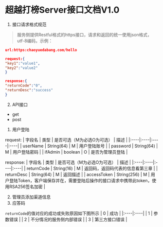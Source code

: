 # 超越打榜Server接口文档V1.0
1. 接口请求格式规范

> 服务侧提供Restful格式的https接口，请求和返回的统一使用json格式，utf-8编码，示例：
```json
url:https:chaoyuedabang.com/hello
```

```json
request:{
"key1":"value1",
"key2":"value2"
}
```

```json
response:{
"returnCode":"0",
"returnDesc":"success"
}
```
2. API接口
* get
* post
1. 用户登陆

request:
| 字段名   | 类型   | 是否可选（M为必选O为可选）   | 描述   | 
|:----|:----|:----|:----|
| userName   | String(64)   | M   | 用户登陆账号   | 
| password   | String(64)   | M   | 用户登陆密码   | 
| ifAdmin   | boolean   | O   | 是否为管理员登陆   | 

response:
| 字段名 | 类型 | 是否可选（M为必选O为可选） | 描述 | 
|:----|:----|:----|:----|
| returnCode | String(16) | M | 返回码，返回码代表的信息看第三章 | 
| returnDesc | String(64) | M | 返回描述 | 
| accessToken | String(256) | M | 用户登陆Token，客户端保存并在，需要登陆后操作的接口请求中携带此token，使用RSA256签名加密 | 


2. 管理员添加渠道信息
3. 应答码

`returnCode`的值对应的成功或失败原因如下图所示
| 0   | 成功   | 
|:----|:----|
| 1   | 参数错误   | 
| 2   | 不分情况的服务侧内部错误   | 
| 3   | 第三方接口错误   | 
